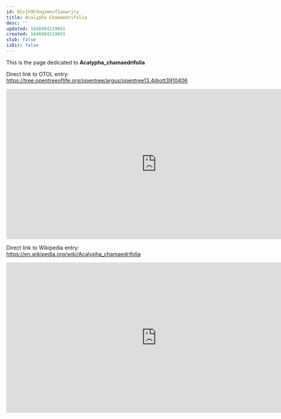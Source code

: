 ```yaml
---
id: 01v1h9h3ngzmnvf1aowrjry
title: Acalypha Chamaedrifolia
desc: ''
updated: 1646984219041
created: 1646984219041
stub: false
isDir: false
---
```

This is the page dedicated to **Acalypha_chamaedrifolia**


Direct link to OTOL entry: https://tree.opentreeoflife.org/opentree/argus/opentree13.4@ott3910406



<html>
    <body>
    <iframe src="https://tree.opentreeoflife.org/opentree/argus/opentree13.4@ott3910406"
    width="800" height="400" frameborder="0" allowfullscreen> </iframe>
    </body>
</html>
    


Direct link to Wikipedia entry: https://en.wikipedia.org/wiki/Acalypha_chamaedrifolia



<html>
    <body>
    <iframe src="https://en.wikipedia.org/wiki/Acalypha_chamaedrifolia"
    width="800" height="400" frameborder="0" allowfullscreen> </iframe>
    </body>
</html>
    
